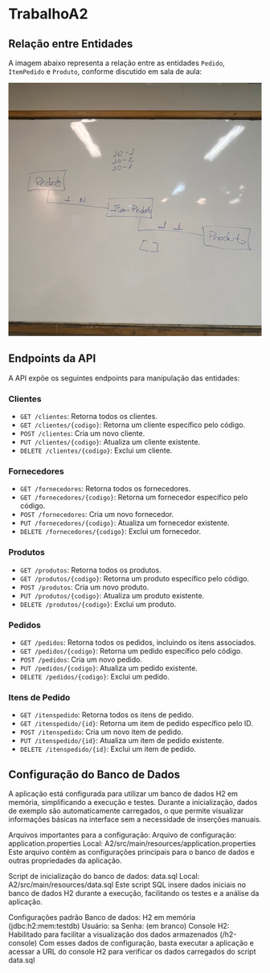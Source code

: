 # TrabalhoA2

## Relação entre Entidades

A imagem abaixo representa a relação entre as entidades `Pedido`, `ItemPedido` e `Produto`, conforme discutido em sala de aula:

![Relação entre Pedido, ItemPedido e Produto](A2/Relação.jpeg)

## Endpoints da API

A API expõe os seguintes endpoints para manipulação das entidades:

### Clientes
- `GET /clientes`: Retorna todos os clientes.
- `GET /clientes/{codigo}`: Retorna um cliente específico pelo código.
- `POST /clientes`: Cria um novo cliente.
- `PUT /clientes/{codigo}`: Atualiza um cliente existente.
- `DELETE /clientes/{codigo}`: Exclui um cliente.

### Fornecedores
- `GET /fornecedores`: Retorna todos os fornecedores.
- `GET /fornecedores/{codigo}`: Retorna um fornecedor específico pelo código.
- `POST /fornecedores`: Cria um novo fornecedor.
- `PUT /fornecedores/{codigo}`: Atualiza um fornecedor existente.
- `DELETE /fornecedores/{codigo}`: Exclui um fornecedor.

### Produtos
- `GET /produtos`: Retorna todos os produtos.
- `GET /produtos/{codigo}`: Retorna um produto específico pelo código.
- `POST /produtos`: Cria um novo produto.
- `PUT /produtos/{codigo}`: Atualiza um produto existente.
- `DELETE /produtos/{codigo}`: Exclui um produto.

### Pedidos
- `GET /pedidos`: Retorna todos os pedidos, incluindo os itens associados.
- `GET /pedidos/{codigo}`: Retorna um pedido específico pelo código.
- `POST /pedidos`: Cria um novo pedido.
- `PUT /pedidos/{codigo}`: Atualiza um pedido existente.
- `DELETE /pedidos/{codigo}`: Exclui um pedido.

### Itens de Pedido
- `GET /itenspedido`: Retorna todos os itens de pedido.
- `GET /itenspedido/{id}`: Retorna um item de pedido específico pelo ID.
- `POST /itenspedido`: Cria um novo item de pedido.
- `PUT /itenspedido/{id}`: Atualiza um item de pedido existente.
- `DELETE /itenspedido/{id}`: Exclui um item de pedido.

## Configuração do Banco de Dados
A aplicação está configurada para utilizar um banco de dados H2 em memória, simplificando a execução e testes. Durante a inicialização, dados de exemplo são automaticamente carregados, o que permite visualizar informações básicas na interface sem a necessidade de inserções manuais.

Arquivos importantes para a configuração:
Arquivo de configuração: application.properties
Local: A2/src/main/resources/application.properties
Este arquivo contém as configurações principais para o banco de dados e outras propriedades da aplicação.

Script de inicialização do banco de dados: data.sql
Local: A2/src/main/resources/data.sql
Este script SQL insere dados iniciais no banco de dados H2 durante a execução, facilitando os testes e a análise da aplicação.

Configurações padrão
Banco de dados: H2 em memória (jdbc:h2:mem:testdb)
Usuário: sa
Senha: (em branco)
Console H2: Habilitado para facilitar a visualização dos dados armazenados (/h2-console)
Com esses dados de configuração, basta executar a aplicação e acessar a URL do console H2 para verificar os dados carregados do script data.sql
